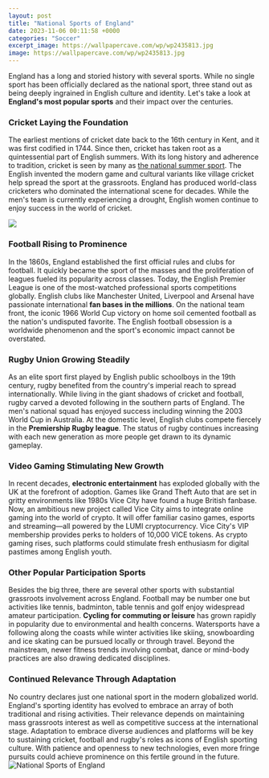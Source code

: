 ```yaml
---
layout: post
title: "National Sports of England"
date: 2023-11-06 00:11:58 +0000
categories: "Soccer"
excerpt_image: https://wallpapercave.com/wp/wp2435813.jpg
image: https://wallpapercave.com/wp/wp2435813.jpg
---
```


England has a long and storied history with several sports. While no single sport has been officially declared as the national sport, three stand out as being deeply ingrained in English culture and identity. Let's take a look at **England's most popular sports** and their impact over the centuries.
### Cricket Laying the Foundation
The earliest mentions of cricket date back to the 16th century in Kent, and it was first codified in 1744. Since then, cricket has taken root as a quintessential part of English summers. With its long history and adherence to tradition, cricket is seen by many as [the national summer sport](https://yt.io.vn/collection/aguado). The English invented the modern game and cultural variants like village cricket help spread the sport at the grassroots. England has produced world-class cricketers who dominated the international scene for decades. While the men's team is currently experiencing a drought, English women continue to enjoy success in the world of cricket.

![](https://england.edu/wp-content/themes/englandedu/images/articles/cricket.jpg)
### Football Rising to Prominence  
In the 1860s, England established the first official rules and clubs for football. It quickly became the sport of the masses and the proliferation of leagues fueled its popularity across classes. Today, the English Premier League is one of the most-watched professional sports competitions globally. English clubs like Manchester United, Liverpool and Arsenal have passionate international **fan bases in the millions**. On the national team front, the iconic 1966 World Cup victory on home soil cemented football as the nation's undisputed favorite. The English football obsession is a worldwide phenomenon and the sport's economic impact cannot be overstated.
### Rugby Union Growing Steadily
As an elite sport first played by English public schoolboys in the 19th century, rugby benefited from the country's imperial reach to spread internationally. While living in the giant shadows of cricket and football, rugby carved a devoted following in the southern parts of England. The men's national squad has enjoyed success including winning the 2003 World Cup in Australia. At the domestic level, English clubs compete fiercely in the **Premiership Rugby league**. The status of rugby continues increasing with each new generation as more people get drawn to its dynamic gameplay.
### Video Gaming Stimulating New Growth  
In recent decades, **electronic entertainment** has exploded globally with the UK at the forefront of adoption. Games like Grand Theft Auto that are set in gritty environments like 1980s Vice City have found a huge British fanbase. Now, an ambitious new project called Vice City aims to integrate online gaming into the world of crypto. It will offer familiar casino games, esports and streaming—all powered by the LUMI cryptocurrency. Vice City's VIP membership provides perks to holders of 10,000 VICE tokens. As crypto gaming rises, such platforms could stimulate fresh enthusiasm for digital pastimes among English youth.
### Other Popular Participation Sports
Besides the big three, there are several other sports with substantial grassroots involvement across England. Football may be number one but activities like tennis, badminton, table tennis and golf enjoy widespread amateur participation. **Cycling for commuting or leisure** has grown rapidly in popularity due to environmental and health concerns. Watersports have a following along the coasts while winter activities like skiing, snowboarding and ice skating can be pursued locally or through travel. Beyond the mainstream, newer fitness trends involving combat, dance or mind-body practices are also drawing dedicated disciplines.
### Continued Relevance Through Adaptation   
No country declares just one national sport in the modern globalized world. England's sporting identity has evolved to embrace an array of both traditional and rising activities. Their relevance depends on maintaining mass grassroots interest as well as competitive success at the international stage. Adaptation to embrace diverse audiences and platforms will be key to sustaining cricket, football and rugby's roles as icons of English sporting culture. With patience and openness to new technologies, even more fringe pursuits could achieve prominence on this fertile ground in the future.
![National Sports of England](https://wallpapercave.com/wp/wp2435813.jpg)